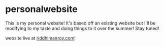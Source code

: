 # personalwebsite
This is my personal website! It's based off an existing website but I'll be modifying to my taste and doing things to it over the summer! Stay tuned!

website live at [riddhimanroy.com](https://riddhimanroy.com)!
